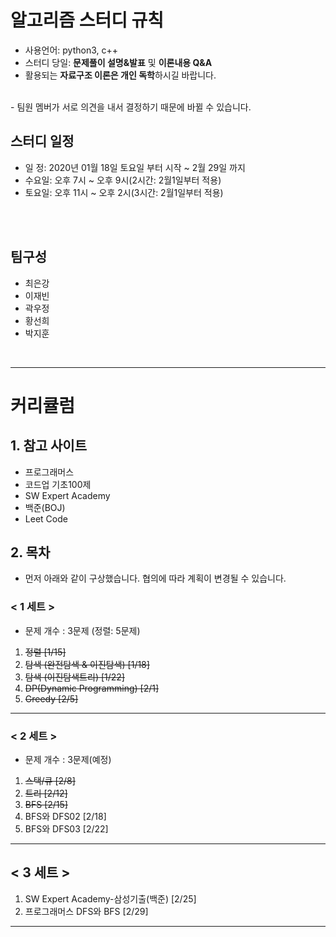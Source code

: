 # 알고리즘 스터디 규칙
- 사용언어: python3, c++
- 스터디 당일: **문제풀이 설명&발표** 및 **이론내용 Q&A**
- 활용되는 **자료구조 이론은 개인 독학**하시길 바랍니다.
<br>
- 팀원 멤버가 서로 의견을 내서 결정하기 때문에 바뀔 수 있습니다.

## 스터디 일정
* 일  정: 2020년 01월 18일 토요일 부터 시작 ~ 2월 29일 까지
* 수요일: 오후 7시 ~ 오후 9시(2시간: 2월1일부터 적용) 
* 토요일: 오후 11시 ~ 오후 2시(3시간: 2월1일부터 적용)

<br><br>
## 팀구성
- 최은강
- 이재빈
- 곽우정
- 황선희
- 박지훈

<br>
<hr>

# 커리큘럼

## 1. 참고 사이트
* 프로그래머스
* 코드업 기초100제
* SW Expert Academy
* 백준(BOJ)
* Leet Code


## 2. 목차
- 먼저 아래와 같이 구상했습니다. 협의에 따라 계획이 변경될 수 있습니다.

### < 1 세트 >
- 문제 개수 : 3문제 (정렬: 5문제)
1. ~~정렬 [1/15]~~
2. ~~탐색 (완전탐색 & 이진탐색) [1/18]~~
3. ~~탐색 (이진탐색트리) [1/22]~~
4. ~~DP(Dynamic Programming) [2/1]~~
5. ~~Greedy [2/5]~~

----------
### < 2 세트 >
- 문제 개수 : 3문제(예정)
1. ~~스택/큐 [2/8]~~
2. ~~트리 [2/12]~~
3. ~~BFS [2/15]~~
4. BFS와 DFS02 [2/18]
5. BFS와 DFS03 [2/22]

----------
## < 3 세트 > 
1. SW Expert Academy-삼성기출(백준) [2/25]
2. 프로그래머스 DFS와 BFS [2/29]
----------


